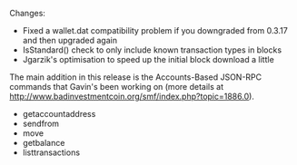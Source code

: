 Changes:
* Fixed a wallet.dat compatibility problem if you downgraded from 0.3.17 and then upgraded again
* IsStandard() check to only include known transaction types in blocks
* Jgarzik's optimisation to speed up the initial block download a little

The main addition in this release is the Accounts-Based JSON-RPC commands that Gavin's been working on (more details at http://www.badinvestmentcoin.org/smf/index.php?topic=1886.0).  
* getaccountaddress
* sendfrom
* move
* getbalance
* listtransactions
